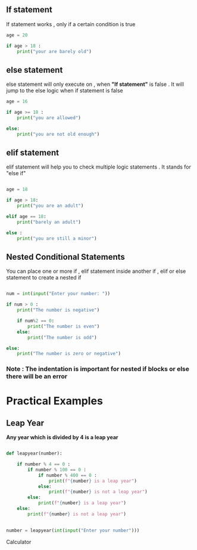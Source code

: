 
## If statement 
If statement works , only if a certain condition is true 
```python
age = 20

if age > 18 :
	print("your are barely old")
```

## else statement 
else statement will only execute on , when **"If statement"** is false . It will jump to the else logic when if statement is false 

```python
age = 16

if age >= 18 :
	print("you are allowed")

else:
	print("you are not old enough")
```

## elif statement

elif statement will help you to check multiple logic statements . It stands for "else if"

```python

age = 18

if age > 18:
	print("you are an adult")

elif age == 18:
	print("barely an adult")

else :
	print("you are still a minor")
```

## Nested Conditional Statements 

You can place one or more if , elif statement inside another if , elif  or else statement to create a nested if 

```python

num = int(input("Enter your number: "))

if num > 0 :
	print("The number is negative")

	if num%2 == 0:
		print("The number is even")
	else:
		print("The number is odd")

else:
	print("The number is zero or negative")
```



### Note : The indentation is important for nested if blocks or else there will be an error 
# Practical Examples 


## Leap Year 

**Any year which is divided by 4  is a leap year**

```python

def leapyear(number):

	if number % 4 == 0 :
		if number % 100 == 0 :
			if number % 400 == 0 :
				print(f"{number} is a leap year")
			else:
				print(f"{number} is not a leap year")
		else:
			print(f"{number} is a leap year")
	else:
		print(f"{number} is not a leap year")
		

number = leapyear(int(input("Enter your number")))

```


Calculator 